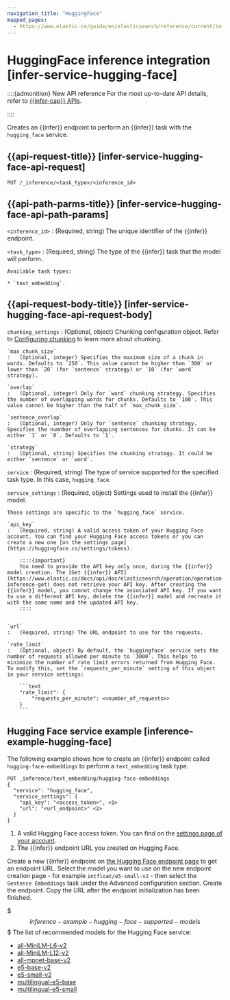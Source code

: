 ```yaml
---
navigation_title: "HuggingFace"
mapped_pages:
  - https://www.elastic.co/guide/en/elasticsearch/reference/current/infer-service-hugging-face.html
---
```


# HuggingFace inference integration [infer-service-hugging-face]

::::{admonition} New API reference
For the most up-to-date API details, refer to [{{infer-cap}} APIs](https://www.elastic.co/docs/api/doc/elasticsearch/group/endpoint-inference).

::::


Creates an {{infer}} endpoint to perform an {{infer}} task with the `hugging_face` service.


## {{api-request-title}} [infer-service-hugging-face-api-request] 

`PUT /_inference/<task_type>/<inference_id>`


## {{api-path-parms-title}} [infer-service-hugging-face-api-path-params] 

`<inference_id>`
:   (Required, string) The unique identifier of the {{infer}} endpoint.

`<task_type>`
:   (Required, string) The type of the {{infer}} task that the model will perform.

    Available task types:

    * `text_embedding`.



## {{api-request-body-title}} [infer-service-hugging-face-api-request-body] 

`chunking_settings`
:   (Optional, object) Chunking configuration object. Refer to [Configuring chunking](https://www.elastic.co/docs/api/doc/elasticsearch/group/endpoint-inference) to learn more about chunking.

    `max_chunk_size`
    :   (Optional, integer) Specifies the maximum size of a chunk in words. Defaults to `250`. This value cannot be higher than `300` or lower than `20` (for `sentence` strategy) or `10` (for `word` strategy).

    `overlap`
    :   (Optional, integer) Only for `word` chunking strategy. Specifies the number of overlapping words for chunks. Defaults to `100`. This value cannot be higher than the half of `max_chunk_size`.

    `sentence_overlap`
    :   (Optional, integer) Only for `sentence` chunking strategy. Specifies the numnber of overlapping sentences for chunks. It can be either `1` or `0`. Defaults to `1`.

    `strategy`
    :   (Optional, string) Specifies the chunking strategy. It could be either `sentence` or `word`.


`service`
:   (Required, string) The type of service supported for the specified task type. In this case, `hugging_face`.

`service_settings`
:   (Required, object) Settings used to install the {{infer}} model.

    These settings are specific to the `hugging_face` service.

    `api_key`
    :   (Required, string) A valid access token of your Hugging Face account. You can find your Hugging Face access tokens or you can create a new one [on the settings page](https://huggingface.co/settings/tokens).

        ::::{important} 
        You need to provide the API key only once, during the {{infer}} model creation. The [Get {{infer}} API](https://www.elastic.co/docs/api/doc/elasticsearch/operation/operation-inference-get) does not retrieve your API key. After creating the {{infer}} model, you cannot change the associated API key. If you want to use a different API key, delete the {{infer}} model and recreate it with the same name and the updated API key.
        ::::


    `url`
    :   (Required, string) The URL endpoint to use for the requests.

    `rate_limit`
    :   (Optional, object) By default, the `huggingface` service sets the number of requests allowed per minute to `3000`. This helps to minimize the number of rate limit errors returned from Hugging Face. To modify this, set the `requests_per_minute` setting of this object in your service settings:

        ```text
        "rate_limit": {
            "requests_per_minute": <<number_of_requests>>
        }
        ```



## Hugging Face service example [inference-example-hugging-face] 

The following example shows how to create an {{infer}} endpoint called `hugging-face-embeddings` to perform a `text_embedding` task type.

```console
PUT _inference/text_embedding/hugging-face-embeddings
{
  "service": "hugging_face",
  "service_settings": {
    "api_key": "<access_token>", <1>
    "url": "<url_endpoint>" <2>
  }
}
```

1. A valid Hugging Face access token. You can find on the [settings page of your account](https://huggingface.co/settings/tokens).
2. The {{infer}} endpoint URL you created on Hugging Face.


Create a new {{infer}} endpoint on [the Hugging Face endpoint page](https://ui.endpoints.huggingface.co/) to get an endpoint URL. Select the model you want to use on the new endpoint creation page - for example `intfloat/e5-small-v2` - then select the `Sentence Embeddings` task under the Advanced configuration section. Create the endpoint. Copy the URL after the endpoint initialization has been finished.

$$$inference-example-hugging-face-supported-models$$$
The list of recommended models for the Hugging Face service:

* [all-MiniLM-L6-v2](https://huggingface.co/sentence-transformers/all-MiniLM-L6-v2)
* [all-MiniLM-L12-v2](https://huggingface.co/sentence-transformers/all-MiniLM-L12-v2)
* [all-mpnet-base-v2](https://huggingface.co/sentence-transformers/all-mpnet-base-v2)
* [e5-base-v2](https://huggingface.co/intfloat/e5-base-v2)
* [e5-small-v2](https://huggingface.co/intfloat/e5-small-v2)
* [multilingual-e5-base](https://huggingface.co/intfloat/multilingual-e5-base)
* [multilingual-e5-small](https://huggingface.co/intfloat/multilingual-e5-small)

